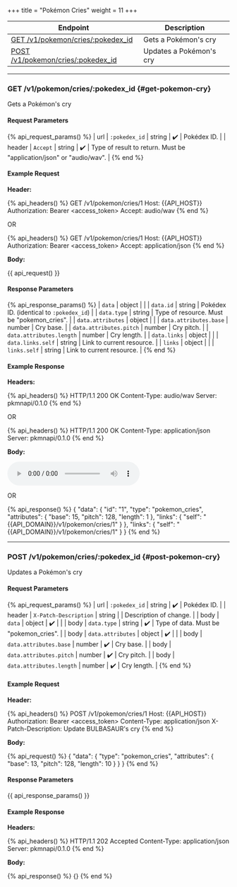 +++
title = "Pokémon Cries"
weight = 11
+++

| Endpoint                                                | Description             |
|---------------------------------------------------------|-------------------------|
| [GET /v1/pokemon/cries/:pokedex_id](#get-pokemon-cry)   | Gets a Pokémon's cry    |
| [POST /v1/pokemon/cries/:pokedex_id](#post-pokemon-cry) | Updates a Pokémon's cry |

---

### GET /v1/pokemon/cries/:pokedex_id {#get-pokemon-cry}

Gets a Pokémon's cry

#### Request Parameters

{% api_request_params() %}
| url    | `:pokedex_id` | string | ✔️ | Pokédex ID.                                                          |
| header | `Accept`      | string | ✔️ | Type of result to return. Must be "application/json" or "audio/wav". |
{% end %}

#### Example Request

**Header:**

{% api_headers() %}
GET /v1/pokemon/cries/1
Host: {{API_HOST}}
Authorization: Bearer <access_token>
Accept: audio/wav
{% end %}

OR

{% api_headers() %}
GET /v1/pokemon/cries/1
Host: {{API_HOST}}
Authorization: Bearer <access_token>
Accept: application/json
{% end %}

**Body:**

{{ api_request() }}

#### Response Parameters

{% api_response_params() %}
| `data`                   | object |                                            |
| `data.id`                | string | Pokédex ID. (identical to `:pokedex_id`)   |
| `data.type`              | string | Type of resource. Must be "pokemon_cries". |
| `data.attributes`        | object |                                            |
| `data.attributes.base`   | number | Cry base.                                  |
| `data.attributes.pitch`  | number | Cry pitch.                                 |
| `data.attributes.length` | number | Cry length.                                |
| `data.links`             | object |                                            |
| `data.links.self`        | string | Link to current resource.                  |
| `links`                  | object |                                            |
| `links.self`             | string | Link to current resource.                  |
{% end %}

#### Example Response

**Headers:**

{% api_headers() %}
HTTP/1.1 200 OK
Content-Type: audio/wav
Server: pkmnapi/0.1.0
{% end %}

OR

{% api_headers() %}
HTTP/1.1 200 OK
Content-Type: application/json
Server: pkmnapi/0.1.0
{% end %}

**Body:**

<audio src="/audio/BULBASAUR.wav" controls></audio>

OR

{% api_response() %}
{
    "data": {
        "id": "1",
        "type": "pokemon_cries",
        "attributes": {
            "base": 15,
            "pitch": 128,
            "length": 1
        },
        "links": {
            "self": "{{API_DOMAIN}}/v1/pokemon/cries/1"
        }
    },
    "links": {
        "self": "{{API_DOMAIN}}/v1/pokemon/cries/1"
    }
}
{% end %}

---

### POST /v1/pokemon/cries/:pokedex_id {#post-pokemon-cry}

Updates a Pokémon's cry

#### Request Parameters

{% api_request_params() %}
| url    | `:pokedex_id`            | string | ✔️ | Pokédex ID.                            |
| header | `X-Patch-Description`    | string |   | Description of change.                 |
| body   | `data`                   | object | ✔️ |                                        |
| body   | `data.type`              | string | ✔️ | Type of data. Must be "pokemon_cries". |
| body   | `data.attributes`        | object | ✔️ |                                        |
| body   | `data.attributes.base`   | number | ✔️ | Cry base.                              |
| body   | `data.attributes.pitch`  | number | ✔️ | Cry pitch.                             |
| body   | `data.attributes.length` | number | ✔️ | Cry length.                            |
{% end %}

#### Example Request

**Header:**

{% api_headers() %}
POST /v1/pokemon/cries/1
Host: {{API_HOST}}
Authorization: Bearer <access_token>
Content-Type: application/json
X-Patch-Description: Update BULBASAUR's cry
{% end %}

**Body:**

{% api_request() %}
{
    "data": {
        "type": "pokemon_cries",
        "attributes": {
            "base": 13,
            "pitch": 128,
            "length": 10
        }
    }
}
{% end %}

#### Response Parameters

{{ api_response_params() }}

#### Example Response

**Headers:**

{% api_headers() %}
HTTP/1.1 202 Accepted
Content-Type: application/json
Server: pkmnapi/0.1.0
{% end %}

**Body:**

{% api_response() %}
{}
{% end %}
